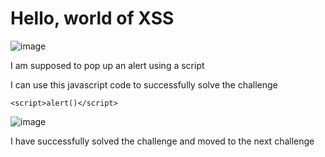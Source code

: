 # Hello, world of XSS

![image](https://github.com/user-attachments/assets/3d3fce87-5173-403a-9f95-8b96a0d722b9)

I am supposed to pop up an alert using a script

I can use this javascript code to successfully solve the challenge

`<script>alert()</script>`

![image](https://github.com/user-attachments/assets/176e8d29-f980-46e3-ba46-b1ddb018bccd)

I have successfully solved the challenge and moved to the next challenge

